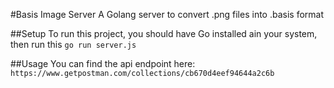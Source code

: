 #Basis Image Server
A Golang server to convert .png files into .basis format 

##Setup
To run this project, you should have Go installed ain your system, then run this
```go run server.js```

##Usage
You can find the api endpoint here:
```https://www.getpostman.com/collections/cb670d4eef94644a2c6b```
